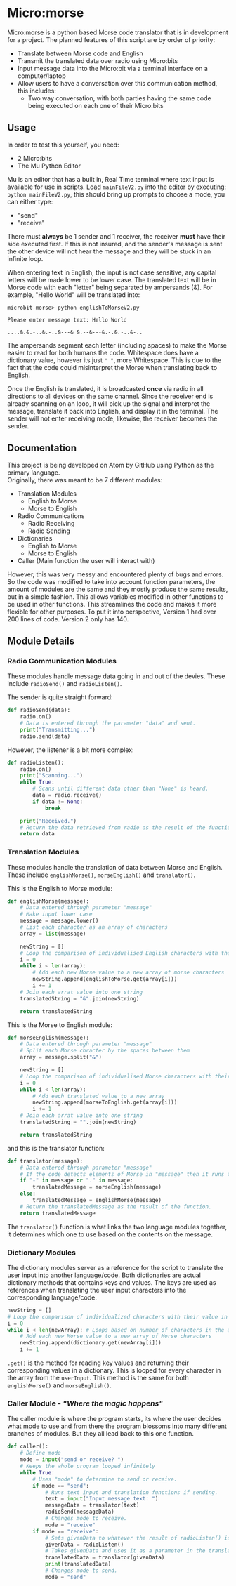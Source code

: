 # Micro:morse
Micro:morse is a python based Morse code translator that is in development for a project. The planned features of this script are by order of priority:


- Translate between Morse code and English
- Transmit the translated data over radio using Micro:bits
- Input message data into the Micro:bit via a terminal interface on a computer/laptop
- Allow users to have a conversation over this communication method, this includes:
  - Two way conversation, with both parties having the same code being executed on each one of their Micro:bits

## Usage
In order to test this yourself, you need:
- 2 Micro:bits
- The Mu Python Editor

Mu is an editor that has a built in, Real Time terminal where text input is available for use in scripts. Load `mainFileV2.py` into the editor by executing: `python mainFileV2.py`, this should bring up prompts to choose a mode, you can either type:
- "send"
- "receive"

There must **always** be 1 sender and 1 receiver, the receiver **must** have their side executed first. If this is not insured, and the sender's message is sent the other device will not hear the message and they will be stuck in an infinite loop.

When entering text in English, the input is not case sensitive, any capital letters will be made lower to be lower case. The translated text will be in Morse code with each "letter" being separated by ampersands (&). For example, "Hello World" will be translated into:
```
microbit-morse> python englishToMorseV2.py

Please enter message text: Hello World

....&.&.-..&.-..&---& &.--&---&.-.&.-..&-..
```
The ampersands segment each letter (including spaces) to make the Morse easier to read for both humans the code. Whitespace does have a dictionary value, however its just `" "`, more Whitespace. This is due to the fact that the code could misinterpret the Morse when translating back to English.

Once the English is translated, it is broadcasted **once** via radio in all directions to all devices on the same channel. Since the receiver end is already scanning on an loop, it will pick up the signal and interpret the message, translate it back into English, and display it in the terminal. The sender will not enter receiving mode, likewise, the receiver becomes the sender.  

## Documentation
This project is being developed on Atom by GitHub using Python as the primary language.
<br>
Originally, there was meant to be 7 different modules:
- Translation Modules
  - English to Morse
  - Morse to English
- Radio Communications
  - Radio Receiving
  - Radio Sending
- Dictionaries
  - English to Morse
  - Morse to English
- Caller (Main function the user will interact with)

However, this was very messy and encountered plenty of bugs and errors. So the code was modified to take into account function parameters, the amount of modules are the same and they mostly produce the same results, but in a simple fashion. This allows variables modified in other functions to be used in other functions. This streamlines the code and makes it more flexible for other purposes. To put it into perspective, Version 1 had over 200 lines of code. Version 2 only has 140.

## Module Details

### Radio Communication Modules
These modules handle message data going in and out of the devies. These include `radioSend()` and `radioListen()`.

The sender is quite straight forward:
```python
def radioSend(data):
    radio.on()
    # Data is entered through the parameter "data" and sent.
    print("Transmitting...")
    radio.send(data)
```
However, the listener is a bit more complex:
```python
def radioListen():
    radio.on()
    print("Scanning...")
    while True:
        # Scans until different data other than "None" is heard.
        data = radio.receive()
        if data != None:
            break

    print("Received.")
    # Return the data retrieved from radio as the result of the function.
    return data
```

### Translation Modules
These modules handle the translation of data between Morse and English. These include `englishMorse()`, `morseEnglish()` and `translator()`.

This is the English to Morse module:
```python
def englishMorse(message):
    # Data entered through parameter "message"
    # Make input lower case
    message = message.lower()
    # List each character as an array of characters
    array = list(message)

    newString = []
    # Loop the comparison of individualised English characters with their value in Morse
    i = 0
    while i < len(array):
        # Add each new Morse value to a new array of morse characters
        newString.append(englishToMorse.get(array[i]))
        i += 1
    # Join each arrat value into one string
    translatedString = "&".join(newString)

    return translatedString
```
This is the Morse to English module:
```python
def morseEnglish(message):
    # Data entered through parameter "message"
    # Split each Morse chracter by the spaces between them
    array = message.split("&")

    newString = []
    # Loop the comparison of individualised Morse characters with their value in English
    i = 0
    while i < len(array):
        # Add each translated value to a new array
        newString.append(morseToEnglish.get(array[i]))
        i += 1
    # Join each arrat value into one string
    translatedString = "".join(newString)

    return translatedString
```
and this is the translator function:
```python
def translator(message):
    # Data entered through parameter "message"
    # If the code detects elements of Morse in "message" then it runs the Morse to English translator.
    if "-" in message or "." in message:
        translatedMessage = morseEnglish(message)
    else:
        translatedMessage = englishMorse(message)
    # Return the translatedMessage as the result of the function.
    return translatedMessage
```
The `translator()` function is what links the two language modules together, it determines which one to use based on the contents on the message.
### Dictionary Modules
 The dictionary modules server as a reference for the script to translate the user input into another language/code. Both dictionaries are actual dictionary methods that contains keys and values. The keys are used as references when translating the user input characters into the corresponding language/code.
```python
newString = []
# Loop the comparison of individualized characters with their value in the target language.
i = 0
while i < len(newArray): # Loops based on number of characters in the array.
    # Add each new Morse value to a new array of Morse characters
    newString.append(dictionary.get(newArray[i]))
    i += 1
```
`.get()` is the method for reading key values and returning their corresponding values in a dictionary. This is looped for every character in the array from the `userInput`. This method is the same for both `englishMorse()` and `morseEnglish()`.

### Caller Module - _"Where the magic happens"_
The caller module is where the program starts, its where the user decides what mode to use and from there the program blossoms into many different branches of modules. But they all lead back to this one function.

```python
def caller():
    # Define mode
    mode = input("send or receive? ")
    # Keeps the whole program looped infinitely
    while True:
        # Uses "mode" to determine to send or receive.
        if mode == "send":
            # Runs text input and translation functions if sending.
            text = input("Input message text: ")
            messageData = translator(text)
            radioSend(messageData)
            # Changes mode to receive.
            mode = "receive"
        if mode == "receive":
            # Sets givenData to whatever the result of radioListen() is.
            givenData = radioListen()
            # Takes givenData and uses it as a parameter in the translator function.
            translatedData = translator(givenData)
            print(translatedData)
            # Changes mode to send.
            mode = "send"
```
